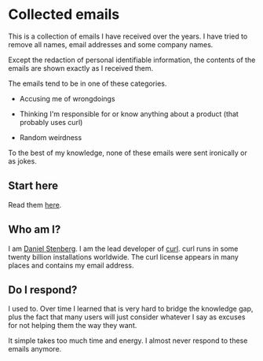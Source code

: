 # Collected emails

This is a collection of emails I have received over the years. I have tried to
remove all names, email addresses and some company names.

Except the redaction of personal identifiable information, the contents of the
emails are shown exactly as I received them.

The emails tend to be in one of these categories.

- Accusing me of wrongdoings

- Thinking I'm responsible for or know anything about a product (that probably
  uses curl)

- Random weirdness

To the best of my knowledge, none of these emails were sent ironically or as
jokes.

## Start here

Read them [here](https://daniel.haxx.se/email/).

## Who am I?

I am [Daniel Stenberg](https://daniel.haxx.se). I am the lead developer of
[curl](https://curl.se/). curl runs in some twenty billion installations
worldwide. The curl license appears in many places and contains my email
address.

## Do I respond?

I used to. Over time I learned that is very hard to bridge the knowledge gap,
plus the fact that many users will just consider whatever I say as excuses for
not helping them the way they want.

It simple takes too much time and energy. I almost never respond to these
emails anymore.
